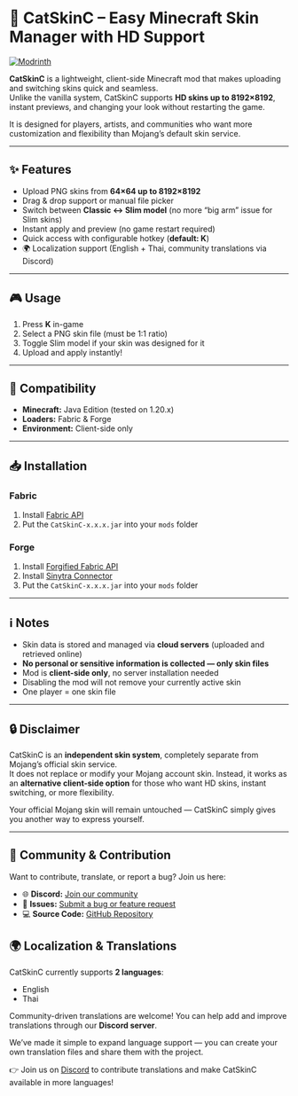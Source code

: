 
# 🐾 CatSkinC – Easy Minecraft Skin Manager with HD Support

[![Modrinth](https://img.shields.io/badge/Modrinth-CatSkinC-17BEBB?logo=modrinth&logoColor=white)](https://modrinth.com/mod/catskinc)

**CatSkinC** is a lightweight, client-side Minecraft mod that makes uploading and switching skins quick and seamless.  
Unlike the vanilla system, CatSkinC supports **HD skins up to 8192×8192**, instant previews, and changing your look without restarting the game.  

It is designed for players, artists, and communities who want more customization and flexibility than Mojang’s default skin service.  

---

## ✨ Features

- Upload PNG skins from **64×64 up to 8192×8192**  
- Drag & drop support or manual file picker  
- Switch between **Classic ↔ Slim model** (no more “big arm” issue for Slim skins)  
- Instant apply and preview (no game restart required)  
- Quick access with configurable hotkey (**default: K**)  
- 🌍 Localization support (English + Thai, community translations via Discord)  

---

## 🎮 Usage

1. Press **K** in-game  
2. Select a PNG skin file (must be 1:1 ratio)  
3. Toggle Slim model if your skin was designed for it  
4. Upload and apply instantly!  

---

## 🔧 Compatibility

- **Minecraft:** Java Edition (tested on 1.20.x)  
- **Loaders:** Fabric & Forge  
- **Environment:** Client-side only  

---

## 📥 Installation

### Fabric
1. Install [Fabric API](https://modrinth.com/mod/fabric-api)  
2. Put the `CatSkinC-x.x.x.jar` into your `mods` folder  

### Forge
1. Install [Forgified Fabric API](https://modrinth.com/mod/forgified-fabric-api)  
2. Install [Sinytra Connector](https://modrinth.com/mod/sinytra-connector)  
3. Put the `CatSkinC-x.x.x.jar` into your `mods` folder  

---

## ℹ️ Notes

- Skin data is stored and managed via **cloud servers** (uploaded and retrieved online)  
- **No personal or sensitive information is collected — only skin files**  
- Mod is **client-side only**, no server installation needed  
- Disabling the mod will not remove your currently active skin  
- One player = one skin file  

---

## 🔒 Disclaimer

CatSkinC is an **independent skin system**, completely separate from Mojang’s official skin service.  
It does not replace or modify your Mojang account skin. Instead, it works as an **alternative client-side option** for those who want HD skins, instant switching, or more flexibility.  

Your official Mojang skin will remain untouched — CatSkinC simply gives you another way to express yourself.  

---

## 📢 Community & Contribution

Want to contribute, translate, or report a bug? Join us here:  

- 🌐 **Discord:** [Join our community](https://discord.com/invite/PewhYEehFQ)  
- 📝 **Issues:** [Submit a bug or feature request](https://github.com/SamsVT/Skin-Management/issues)  
- 💻 **Source Code:** [GitHub Repository](https://github.com/SamsVT/Skin-Management)  



## 🌍 Localization & Translations  

CatSkinC currently supports **2 languages**:  
- English  
- Thai  

Community-driven translations are welcome! You can help add and improve translations through our **Discord server**.  

We’ve made it simple to expand language support — you can create your own translation files and share them with the project.  

👉 Join us on [Discord](https://discord.com/invite/PewhYEehFQ) to contribute translations and make CatSkinC available in more languages! 
